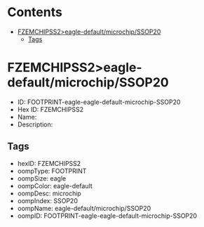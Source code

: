 



Contents
========

* [FZEMCHIPSS2>eagle-default/microchip/SSOP20](#fzemchipss2eagle-defaultmicrochipssop20)
	* [Tags](#tags)

# FZEMCHIPSS2>eagle-default/microchip/SSOP20

- ID: FOOTPRINT-eagle-eagle-default-microchip-SSOP20
- Hex ID: FZEMCHIPSS2
- Name: 
- Description: 

## Tags

- hexID: FZEMCHIPSS2
- oompType: FOOTPRINT
- oompSize: eagle
- oompColor: eagle-default
- oompDesc: microchip
- oompIndex: SSOP20
- oompName: eagle-default/microchip/SSOP20
- oompID: FOOTPRINT-eagle-eagle-default-microchip-SSOP20
